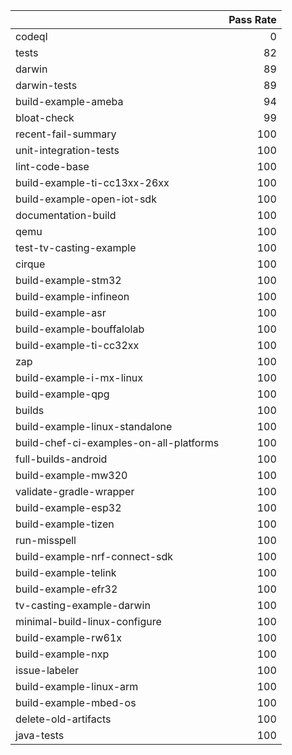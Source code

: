 |                                         |   Pass Rate |
|:----------------------------------------|------------:|
| codeql                                  |           0 |
| tests                                   |          82 |
| darwin                                  |          89 |
| darwin-tests                            |          89 |
| build-example-ameba                     |          94 |
| bloat-check                             |          99 |
| recent-fail-summary                     |         100 |
| unit-integration-tests                  |         100 |
| lint-code-base                          |         100 |
| build-example-ti-cc13xx-26xx            |         100 |
| build-example-open-iot-sdk              |         100 |
| documentation-build                     |         100 |
| qemu                                    |         100 |
| test-tv-casting-example                 |         100 |
| cirque                                  |         100 |
| build-example-stm32                     |         100 |
| build-example-infineon                  |         100 |
| build-example-asr                       |         100 |
| build-example-bouffalolab               |         100 |
| build-example-ti-cc32xx                 |         100 |
| zap                                     |         100 |
| build-example-i-mx-linux                |         100 |
| build-example-qpg                       |         100 |
| builds                                  |         100 |
| build-example-linux-standalone          |         100 |
| build-chef-ci-examples-on-all-platforms |         100 |
| full-builds-android                     |         100 |
| build-example-mw320                     |         100 |
| validate-gradle-wrapper                 |         100 |
| build-example-esp32                     |         100 |
| build-example-tizen                     |         100 |
| run-misspell                            |         100 |
| build-example-nrf-connect-sdk           |         100 |
| build-example-telink                    |         100 |
| build-example-efr32                     |         100 |
| tv-casting-example-darwin               |         100 |
| minimal-build-linux-configure           |         100 |
| build-example-rw61x                     |         100 |
| build-example-nxp                       |         100 |
| issue-labeler                           |         100 |
| build-example-linux-arm                 |         100 |
| build-example-mbed-os                   |         100 |
| delete-old-artifacts                    |         100 |
| java-tests                              |         100 |